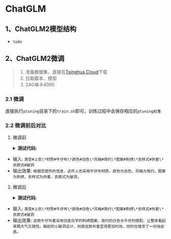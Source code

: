 # ChatGLM


## 1、ChatGLM2模型结构
- `todo`

## 2、ChatGLM2微调
> 1. 准备数据集，直接在[Tsinghua Cloud](https://cloud.tsinghua.edu.cn/f/b3f119a008264b1cabd1/?dl=1)下载
> 2. 拉取脚本、模型
> 3. 24G单卡4090

### 2.1 微调
直接执行`ptuning`目录下的`train.sh`即可，训练过程中会保存相应的`ptuning权重`

### 2.2 微调前后对比
1. 微调前

    <details>
    <summary><b>测试代码:</b></summary>

    ```python
    model_path = "原始模型所在目录"
    tokenizer = AutoTokenizer.from_pretrained(model_path, trust_remote_code=True)
    model = AutoModel.from_pretrained(model_path, trust_remote_code=True).half().cuda()
    model = model.eval()

    # 微调前
    response, history = model.chat(tokenizer, "类型#上衣\*材质#牛仔布\*颜色#白色\*风格#简约\*图案#刺绣\*衣样式#外套\*衣款式#破洞", history=[])
    print(response)
    ```
    </details>

- 输入: `类型#上衣\*材质#牛仔布\*颜色#白色\*风格#简约\*图案#刺绣\*衣样式#外套\*衣款式#破洞`
- 输出效果: `根据您提供的信息，这件上衣采用牛仔布材质，颜色为白色，风格为简约，图案为刺绣，衣样式为外套，衣款式为破洞。`

2. 微调后

    <details>
    <summary><b>测试代码:</b></summary>

    ```python
    # 1、配置文件中提供'pre_seq_len'参数
    config = AutoConfig.from_pretrained(model_path, trust_remote_code=True, pre_seq_len=128)
    # 2、模型加载时，会创建一个随机初始化的'model.transformer.prefix_encoder'
    model = AutoModel.from_pretrained(model_path, config=config, trust_remote_code=True)
    # 3、加载P-Tuning权重
    prefix_state_dict = torch.load("/训练时的输出目录/checkpoint-600/pytorch_model.bin")
    new_prefix_state_dict = {}
    for k, v in prefix_state_dict.items():
        if k.startswith("transformer.prefix_encoder."):
            new_prefix_state_dict[k[len("transformer.prefix_encoder."):]] = v
    model.transformer.prefix_encoder.load_state_dict(new_prefix_state_dict)

    model = model.eval()
    model = model.half().cuda()    # 模型的主要参数，使用float16，猜测这里是为了跟训练阶段保持一致
    model.transformer.prefix_encoder.float()    # ptuning的权重，使用float32

    # 微调后
    response, history = model.chat(tokenizer, "类型#上衣\*材质#牛仔布\*颜色#白色\*风格#简约\*图案#刺绣\*衣样式#外套\*衣款式#破洞", history=[])
    print(response)
    ```
    </details>

- 输入: `类型#上衣\*材质#牛仔布\*颜色#白色\*风格#简约\*图案#刺绣\*衣样式#外套\*衣款式#破洞`
- 输出效果: `这款牛仔外套采用白底白字的刺绣图案，简约的白色与牛仔的搭配，让整体看起来既大气又随性。胸前的小破洞设计，则使这款外套显得更加时尚，同时也增添了一份俏皮感。`

